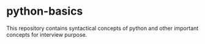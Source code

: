 # python-basics

This repository contains syntactical concepts of python and other important concepts for interview purpose.
